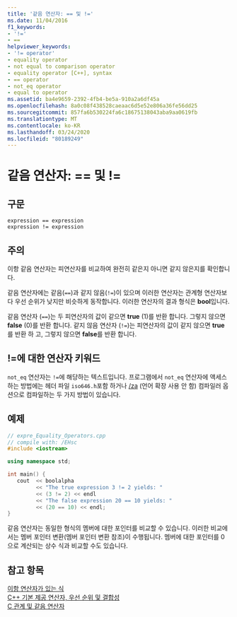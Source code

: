 ```yaml
---
title: '같음 연산자: == 및 !='
ms.date: 11/04/2016
f1_keywords:
- '!='
- ==
helpviewer_keywords:
- '!= operator'
- equality operator
- not equal to comparison operator
- equality operator [C++], syntax
- == operator
- not_eq operator
- equal to operator
ms.assetid: ba4e9659-2392-4fb4-be5a-910a2a6df45a
ms.openlocfilehash: 8a0c08f438528caeaac6d5e52e806a36fe56dd25
ms.sourcegitcommit: 857fa6b530224fa6c18675138043aba9aa0619fb
ms.translationtype: MT
ms.contentlocale: ko-KR
ms.lasthandoff: 03/24/2020
ms.locfileid: "80189249"
---
```

# <a name="equality-operators--and-"></a>같음 연산자: == 및 !=

## <a name="syntax"></a>구문

```
expression == expression
expression != expression
```

## <a name="remarks"></a>주의

이항 같음 연산자는 피연산자를 비교하여 완전히 같은지 아니면 같지 않은지를 확인합니다.

같음 연산자에는 같음(`==`)과 같지 않음(`!=`)이 있으며 이러한 연산자는 관계형 연산자보다 우선 순위가 낮지만 비슷하게 동작합니다. 이러한 연산자의 결과 형식은 **bool**입니다.

같음 연산자 (`==`)는 두 피연산자의 값이 같으면 **true** (1)를 반환 합니다. 그렇지 않으면 **false** (0)를 반환 합니다. 같지 않음 연산자 (`!=`)는 피연산자의 값이 같지 않으면 **true** 를 반환 하 고, 그렇지 않으면 **false**를 반환 합니다.

## <a name="operator-keyword-for-"></a>!=에 대한 연산자 키워드

`not_eq` 연산자는 `!=`에 해당하는 텍스트입니다. 프로그램에서 `not_eq` 연산자에 액세스 하는 방법에는 헤더 파일 `iso646.h`포함 하거나 [/za](../build/reference/za-ze-disable-language-extensions.md) (언어 확장 사용 안 함) 컴파일러 옵션으로 컴파일하는 두 가지 방법이 있습니다.

## <a name="example"></a>예제

```cpp
// expre_Equality_Operators.cpp
// compile with: /EHsc
#include <iostream>

using namespace std;

int main() {
   cout  << boolalpha
         << "The true expression 3 != 2 yields: "
         << (3 != 2) << endl
         << "The false expression 20 == 10 yields: "
         << (20 == 10) << endl;
}
```

같음 연산자는 동일한 형식의 멤버에 대한 포인터를 비교할 수 있습니다. 이러한 비교에서는 멤버 포인터 변환(멤버 포인터 변환 참조)이 수행됩니다. 멤버에 대한 포인터를 0으로 계산되는 상수 식과 비교할 수도 있습니다.

## <a name="see-also"></a>참고 항목

[이항 연산자가 있는 식](../cpp/expressions-with-binary-operators.md)<br/>
[C++ 기본 제공 연산자, 우선 순위 및 결합성](../cpp/cpp-built-in-operators-precedence-and-associativity.md)<br/>
[C 관계 및 같음 연산자](../c-language/c-relational-and-equality-operators.md)
